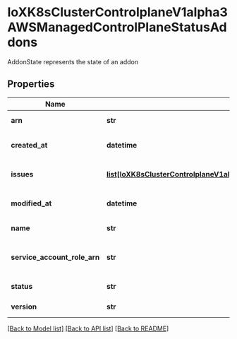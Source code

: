 # IoXK8sClusterControlplaneV1alpha3AWSManagedControlPlaneStatusAddons

AddonState represents the state of an addon
## Properties
Name | Type | Description | Notes
------------ | ------------- | ------------- | -------------
**arn** | **str** | ARN is the AWS ARN of the addon | 
**created_at** | **datetime** | CreatedAt is the date and time the addon was created at | [optional] 
**issues** | [**list[IoXK8sClusterControlplaneV1alpha3AWSManagedControlPlaneStatusIssues]**](IoXK8sClusterControlplaneV1alpha3AWSManagedControlPlaneStatusIssues.md) | Issues is a list of issue associated with the addon | [optional] 
**modified_at** | **datetime** | ModifiedAt is the date and time the addon was last modified | [optional] 
**name** | **str** | Name is the name of the addon | 
**service_account_role_arn** | **str** | ServiceAccountRoleArn is the ARN of the IAM role used for the service account | [optional] 
**status** | **str** | Status is the status of the addon | [optional] 
**version** | **str** | Version is the version of the addon to use | 

[[Back to Model list]](../README.md#documentation-for-models) [[Back to API list]](../README.md#documentation-for-api-endpoints) [[Back to README]](../README.md)


